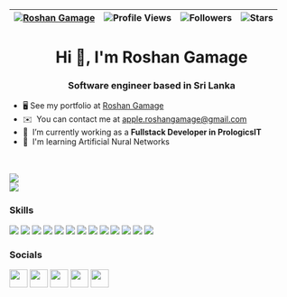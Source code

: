 | [![Roshan Gamage](https://img.shields.io/badge/ROSHAN-GAMAGE-<COLOR>.svg)](https://shields.io/) | ![Profile Views](https://komarev.com/ghpvc/?username=RoshanGamage01&color=green) | ![Followers](https://img.shields.io/github/followers/RoshanGamage01) | ![Stars](https://img.shields.io/github/stars/RoshanGamage01?label=Profile%20Stars&logo=Profile%20stars&logoColor=g) |
--| --| --| --|

<h1 align="center">Hi 👋, I'm Roshan Gamage</h1>
<h3 align="center">Software engineer based in Sri Lanka</h3>

<p align="left">  </p>

-  🖥️  See my portfolio at [Roshan Gamage](http://roshan-gamage.netlify.app/)
-   ✉️  You can contact me at [apple.roshangamage@gmail.com](mailto:apple.roshangamage@gmail.com)
-   🚀  I’m currently working as a **Fullstack Developer in PrologicsIT**
-   🧠  I'm learning Artificial Nural Networks

<br><br>
![](https://github-readme-streak-stats.herokuapp.com/?user=RoshanGamage01&theme=radical&hide_border=false)<br/>
![](https://github-readme-stats.vercel.app/api/top-langs/?username=RoshanGamage01&theme=radical&hide_border=false&include_all_commits=true&count_private=true&layout=compact)

### Skills

<p align="left">
<img src="https://img.shields.io/badge/laravel-%23FF2D20.svg?style=for-the-badge&logo=laravel&logoColor=white"/>
<img src="https://img.shields.io/badge/react-%2320232a.svg?style=for-the-badge&logo=react&logoColor=%2361DAFB"/>
<img src="https://img.shields.io/badge/node.js-6DA55F?style=for-the-badge&logo=node.js&logoColor=white"/>
<img src="https://img.shields.io/badge/tailwindcss-%2338B2AC.svg?style=for-the-badge&logo=tailwind-css&logoColor=white"/>
<img src="https://img.shields.io/badge/MongoDB-%234ea94b.svg?style=for-the-badge&logo=mongodb&logoColor=white"/>
<img src="https://img.shields.io/badge/mysql-%2300f.svg?style=for-the-badge&logo=mysql&logoColor=white"/>
<img src="https://img.shields.io/badge/javascript-%23323330.svg?style=for-the-badge&logo=javascript&logoColor=%23F7DF1E" />
<img src="https://img.shields.io/badge/php-%23777BB4.svg?style=for-the-badge&logo=php&logoColor=white" />
<img src="https://img.shields.io/badge/python-3670A0?style=for-the-badge&logo=python&logoColor=ffdd54" />
<img src="https://img.shields.io/badge/express.js-%23404d59.svg?style=for-the-badge&logo=express&logoColor=%2361DAFB"/>
<img src="https://img.shields.io/badge/Flutter-%2302569B.svg?style=for-the-badge&logo=Flutter&logoColor=white"/>
<img src="https://img.shields.io/badge/react_native-%2320232a.svg?style=for-the-badge&logo=react&logoColor=%2361DAFB"/>
<img src="https://img.shields.io/badge/figma-%23F24E1E.svg?style=for-the-badge&logo=figma&logoColor=white"/>
            
### Socials
                  
                  
 <p align="left">
                          
<p align="left"> <a href="https://discord.com/users/roshan#1767" target="_blank" rel="noreferrer"><img src="https://raw.githubusercontent.com/danielcranney/readme-generator/main/public/icons/socials/discord.svg" width="32" height="32" /></a> <a href="https://www.facebook.com/Roshan.Gamage.BG" target="_blank" rel="noreferrer"><img src="https://raw.githubusercontent.com/danielcranney/readme-generator/main/public/icons/socials/facebook.svg" width="32" height="32" /></a> <a href="https://www.github.com/RoshanGamage01" target="_blank" rel="noreferrer"><img src="https://raw.githubusercontent.com/danielcranney/readme-generator/main/public/icons/socials/github-dark.svg" width="32" height="32" /></a> <a href="http://www.instagram.com/roshangamage01" target="_blank" rel="noreferrer"><img src="https://raw.githubusercontent.com/danielcranney/readme-generator/main/public/icons/socials/instagram.svg" width="32" height="32" /></a> <a href="https://www.linkedin.com/in/roshan-gamage-803599243" target="_blank" rel="noreferrer"><img src="https://raw.githubusercontent.com/danielcranney/readme-generator/main/public/icons/socials/linkedin.svg" width="32" height="32" /></a></p>
